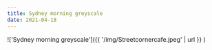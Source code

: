 ```yaml
---
title: Sydney morning greyscale
date: 2021-04-18
---
```


!['Sydney morning greyscale']({{ '/img/Streetcornercafe.jpeg' | url }} )
<br>

